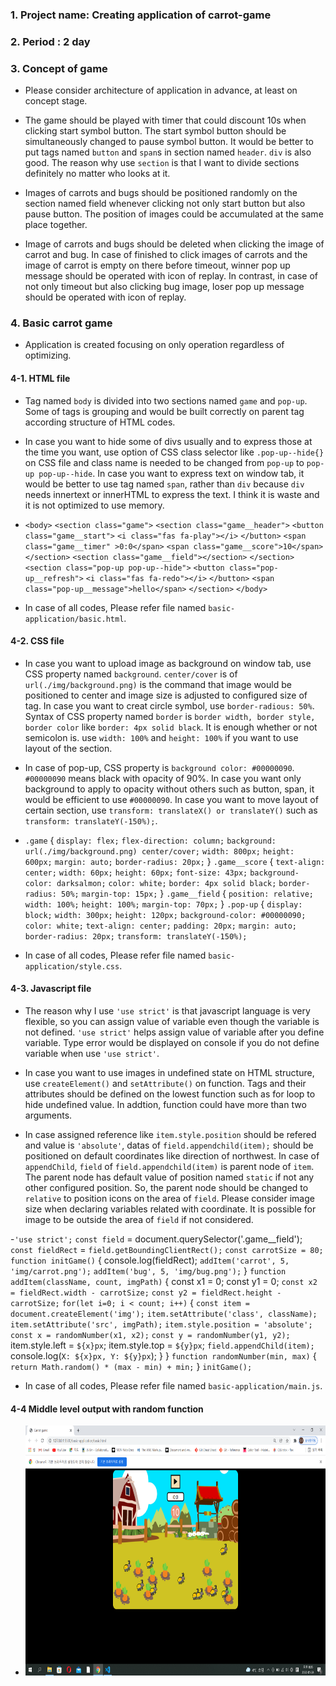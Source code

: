### 1. Project name: Creating application of carrot-game

### 2. Period : 2 day

### 3. Concept of game

- Please consider architecture of application in advance, at least on concept stage.

- The game should be played with timer that could discount 10s when clicking start symbol button. The start symbol button should be simultaneously changed to pause symbol button. It would be better to put tags named `button` and `span`s in section named `header`. `div` is also good. The reason why use `section` is that I want to divide sections definitely no matter who looks at it.

- Images of carrots and bugs should be positioned randomly on the section named field whenever clicking not only start button but also pause button. The position of images could be accumulated at the same place together.

- Image of carrots and bugs should be deleted when clicking the image of carrot and bug. In case of finished to click images of carrots and the image of carrot is empty on there before timeout, winner pop up message should be operated with icon of replay. In contrast, in case of not only timeout but also clicking bug image, loser pop up message should be operated with icon of replay.

### 4. Basic carrot game

- Application is created focusing on only operation regardless of optimizing.

#### 4-1. HTML file

- Tag named `body` is divided into two sections named `game` and `pop-up`. Some of tags is grouping and would be built correctly on parent tag according structure of HTML codes.

- In case you want to hide some of divs usually and to express those at the time you want, use option of CSS class selector like `.pop-up--hide{}` on CSS file and class name is needed to be changed from `pop-up` to `pop-up pop-up--hide`. In case you want to express text on window tab, it would be better to use tag named `span`, rather than `div` because `div` needs innertext or innerHTML to express the text. I think it is waste and it is not optimized to use memory.

- `<body>`
  `<section class="game">`
  `<section class="game__header">`
  `<button class="game__start">`
  `<i class="fas fa-play"></i>`
  `</button>`
  `<span class="game__timer" >0:0</span>`
  `<span class="game__score">10</span>`
  `</section>`
  `<section class="game__field"></section>`
  `</section>`
  `<section class="pop-up pop-up--hide">`
  `<button class="pop-up__refresh">`
  `<i class="fas fa-redo"></i>`
  `</button>`
  `<span class="pop-up__message">hello</span>`
  `</section>`
  `</body>`

- In case of all codes, Please refer file named `basic-application/basic.html`.

#### 4-2. CSS file

- In case you want to upload image as background on window tab, use CSS property named `background`. `center/cover` is of `url(./img/background.png)` is the command that image would be positioned to center and image size is adjusted to configured size of tag. In case you want to creat circle symbol, use `border-radious: 50%`. Syntax of CSS property named `border` is `border width, border style, border color` like `border: 4px solid black`. It is enough whether or not semicolon is. use `width: 100%` and `height: 100%` if you want to use layout of the section.

- In case of pop-up, CSS property is `background color: #00000090`. `#00000090` means black with opacity of 90%. In case you want only background to apply to opacity without others such as button, span, it would be efficient to use `#00000090`. In case you want to move layout of certain section, use `transform: translateX() or translateY()` such as `transform: translateY(-150%);`.

- `.game` {
  `display: flex;`
  `flex-direction: column;`
  `background: url(./img/background.png) center/cover;`
  `width: 800px;`
  `height: 600px;`
  `margin: auto;`
  `border-radius: 20px;`
  }
  `.game__score` {
  `text-align: center;`
  `width: 60px;`
  `height: 60px;`
  `font-size: 43px;`
  `background-color: darksalmon;`
  `color: white;`
  `border: 4px solid black;`
  `border-radius: 50%;`
  `margin-top: 15px;`
  }
  `.game__field` {
  `position: relative;`
  `width: 100%;`
  `height: 100%;`
  `margin-top: 70px;`
  }
  `.pop-up` {
  `display: block;`
  `width: 300px;`
  `height: 120px;`
  `background-color: #00000090;`
  `color: white;`
  `text-align: center;`
  `padding: 20px;`
  `margin: auto;`
  `border-radius: 20px;`
  `transform: translateY(-150%);`

- In case of all codes, Please refer file named `basic-application/style.css`.

#### 4-3. Javascript file

- The reason why I use `'use strict'` is that javascript language is very flexible, so you can assign value of variable even though the variable is not defined. `'use strict'` helps assign value of variable after you define variable. Type error would be displayed on console if you do not define variable when use `'use strict'`.

- In case you want to use images in undefined state on HTML structure, use `createElement()` and `setAttribute()` on function. Tags and their attributes should be defined on the lowest function such as for loop to hide undefined value. In addtion, function could have more than two arguments.

- In case assigned reference like `item.style.position` should be refered and value is `'absolute'`, datas of `field.appendchild(item);` should be positioned on default coordinates like direction of northwest. In case of `appendChild`, `field` of `field.appendchild(item)` is parent node of `item`. The parent node has default value of position named `static` if not any other configured position. So, the parent node should be changed to `relative` to position icons on the area of `field`. Please consider image size when declaring variables related with coordinate. It is possible for image to be outside the area of `field` if not considered.

-`'use strict';`
`const field` = document.querySelector('.game\_\_field');
`const fieldRect` = `field.getBoundingClientRect();`
`const carrotSize = 80;`
`function initGame()` {
console.log(fieldRect);
`addItem('carrot', 5, 'img/carrot.png');`
`addItem('bug', 5, 'img/bug.png');`
}
`function addItem(className, count, imgPath)` {
const x1 = 0;
const y1 = 0;
`const x2 = fieldRect.width - carrotSize;`
`const y2 = fieldRect.height - carrotSize;`
`for(let i=0; i < count; i++)` {
`const item = document.createElement('img');`
`item.setAttribute('class', className);`
`item.setAttribute('src', imgPath);`
`item.style.position = 'absolute';`
`const x = randomNumber(x1, x2);`
`const y = randomNumber(y1, y2);`
item.style.left = `${x}px`;
item.style.top = `${y}px`;
`field.appendChild(item);`
console.log(`X: ${x}px, Y: ${y}px`);
}
}
`function randomNumber(min, max)` {
`return Math.random() * (max - min) + min;`
}
`initGame();`

- In case of all codes, Please refer file named `basic-application/main.js`.

#### 4-4 Middle level output with random function

- <img src="./img/basic-application/output1.png" width="700" height="400">
